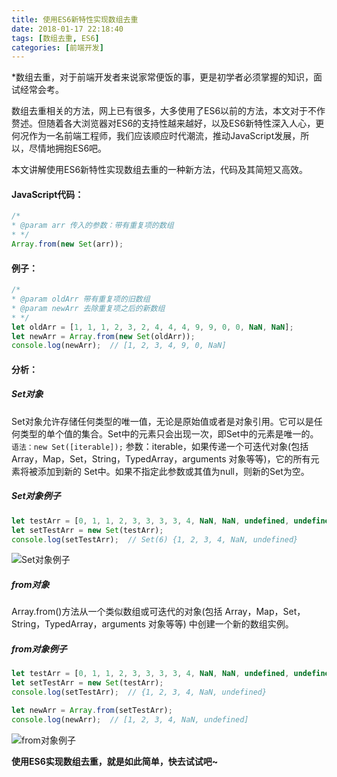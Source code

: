 ```yaml
---
title: 使用ES6新特性实现数组去重
date: 2018-01-17 22:18:40
tags: [数组去重, ES6]
categories: [前端开发]
---
```

*数组去重，对于前端开发者来说家常便饭的事，更是初学者必须掌握的知识，面试经常会考。

数组去重相关的方法，网上已有很多，大多使用了ES6以前的方法，本文对于不作赘述。但随着各大浏览器对ES6的支持性越来越好，以及ES6新特性深入人心，更何况作为一名前端工程师，我们应该顺应时代潮流，推动JavaScript发展，所以，尽情地拥抱ES6吧。

本文讲解使用ES6新特性实现数组去重的一种新方法，代码及其简短又高效。  
#### JavaScript代码：
```javascript
/*
* @param arr 传入的参数：带有重复项的数组
* */
Array.from(new Set(arr));
```

<!-- more -->

#### 例子：
```javascript
/*
* @param oldArr 带有重复项的旧数组
* @param newArr 去除重复项之后的新数组
* */
let oldArr = [1, 1, 1, 2, 3, 2, 4, 4, 4, 9, 9, 0, 0, NaN, NaN];
let newArr = Array.from(new Set(oldArr));
console.log(newArr);  // [1, 2, 3, 4, 9, 0, NaN]
```

#### 分析：
##### Set对象
Set对象允许存储任何类型的唯一值，无论是原始值或者是对象引用。它可以是任何类型的单个值的集合。Set中的元素只会出现一次，即Set中的元素是唯一的。
`语法：new Set([iterable]);`
参数：iterable，如果传递一个可迭代对象(包括 Array，Map，Set，String，TypedArray，arguments 对象等等)，它的所有元素将被添加到新的 Set中。如果不指定此参数或其值为null，则新的Set为空。

##### Set对象例子
```javascript
let testArr = [0, 1, 1, 2, 3, 3, 3, 3, 4, NaN, NaN, undefined, undefined];
let setTestArr = new Set(testArr);
console.log(setTestArr);  // Set(6) {1, 2, 3, 4, NaN, undefined}
```
![Set对象例子](http://www.www.www)

##### from对象
Array.from()方法从一个类似数组或可迭代的对象(包括 Array，Map，Set，String，TypedArray，arguments 对象等等) 中创建一个新的数组实例。

##### from对象例子
```javascript
let testArr = [0, 1, 1, 2, 3, 3, 3, 3, 4, NaN, NaN, undefined, undefined];
let setTestArr = new Set(testArr);
console.log(setTestArr);  // {1, 2, 3, 4, NaN, undefined}

let newArr = Array.from(setTestArr);
console.log(newArr);  // [1, 2, 3, 4, NaN, undefined]
```
![from对象例子](http://www.www.www)

**使用ES6实现数组去重，就是如此简单，快去试试吧~**